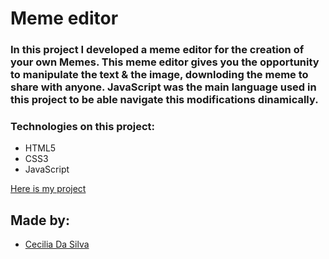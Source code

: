 # Meme editor

### In this project I developed a meme editor for the creation of your own Memes. This meme editor gives you the opportunity to manipulate the text & the image, downloding the meme to share with anyone. JavaScript was the main language used in this project to be able navigate this modifications dinamically.

### Technologies on this project:

-   HTML5
-   CSS3
-   JavaScript

[Here is my project](https://ceciliaads.github.io/Meme-editor/)

## Made by:

-   [Cecilia Da Silva](https://github.com/ceciliaads)
